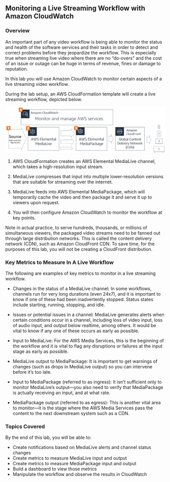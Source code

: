 ## Monitoring a Live Streaming Workflow with Amazon CloudWatch

### Overview
An important part of any video workflow is being able to monitor the status and health of the software services and their tasks in order to detect and correct problems before they jeopardize the workflow. This is especially true when streaming live video where there are no “do-overs” and the cost of an issue or outage can be huge in terms of revenue, fines or damage to reputation.

In this lab you will use Amazon CloudWatch to monitor certain aspects of a live streaming video workflow.

During the lab setup, an AWS CloudFormation template will create a live streaming workflow, depicted below.

![AWS Lambda Lab](/LAB001/Monitoring%20a%20Live%20Streaming%20Workflow%20with%20Amazon%20CloudWatch/aws_live_streaming_monitoring_lab.png)

1. AWS CloudFormation creates an AWS Elemental MediaLive channel, which takes a high-resolution input stream.

2. MediaLive compresses that input into multiple lower-resolution versions that are suitable for streaming over the internet.

3. MediaLive feeds into AWS Elemental MediaPackage, which will temporarily cache the video and then package it and serve it up to viewers upon request.

4. You will then configure Amazon CloudWatch to monitor the workflow at key points.

Note in actual practice, to serve hundreds, thousands, or millions of simultaneous viewers, the packaged video streams need to be fanned out through large distribution networks. This is called the content delivery network (CDN), such as Amazon CloudFront CDN. To save time, for the purposes of this lab, you will not be creating a CloudFront distribution.

### Key Metrics to Measure In A Live Workflow
The following are examples of key metrics to monitor in a live streaming workflow.

* Changes in the status of a MediaLive channel: In some workflows, channels run for very long durations (even 24x7), and it is important to know if one of these had been inadvertently stopped. Status states include starting, running, stopping, and idle.

* Issues or potential issues in a channel: MediaLive generates alerts when certain conditions occur in a channel, including loss of video input, loss of audio input, and output below realtime, among others. It would be vital to know if any one of these occurs as early as possible.

* Input to MediaLive: For the AWS Media Services, this is the beginning of the workflow and it is vital to flag any disruptions or failures at the input stage as early as possible.

* MediaLive output to MediaPackage: It is important to get warnings of changes (such as drops in MediaLive output) so you can intervene before it’s too late.

* Input to MediaPackage (referred to as ingress): It isn’t sufficient only to monitor MediaLive’s output—you also need to verify that MediaPackage is actually receiving an input, and at what rate.

* MediaPackage output (referred to as egress): This is another vital area to monitor—it is the stage where the AWS Media Services pass the content to the next downstream system such as a CDN.

### Topics Covered
By the end of this lab, you will be able to:

* Create notifications based on MediaLive alerts and channel status changes
* Create metrics to measure MediaLive input and output
* Create metrics to measure MediaPackage input and output
* Build a dashboard to view those metrics
* Manipulate the workflow and observe the results in CloudWatch